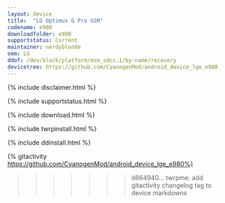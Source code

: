 ```yaml
---
layout: device
title:  "LG Optimus G Pro GSM"
codename: e980
downloadfolder: e980
supportstatus: Current
maintainer: nerdyblonde
oem: LG
ddof: /dev/block/platform/msm_sdcc.1/by-name/recovery
devicetree: https://github.com/CyanogenMod/android_device_lge_e980
---
```


{% include disclaimer.html %}

{% include supportstatus.html %}

{% include download.html %}

{% include twrpinstall.html %}

{% include ddinstall.html %}

{% gitactivity  https://github.com/CyanogenMod/android_device_lge_e980%}
>>>>>>> d664940... twrpme: add gitactivity changelog tag to device markdowns

